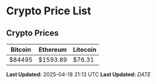 # Crypto Price List

## Crypto Prices
| Bitcoin | Ethereum | Litecoin |
| ------- | -------- | -------- |
| $84495 | $1593.89 | $76.31 |
**Last Updated:** 2025-04-18 21:13 UTC
**Last Updated:** $DATE$
